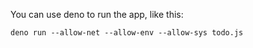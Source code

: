 You can use deno to run the app, like this:

`deno run --allow-net --allow-env --allow-sys todo.js`
